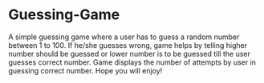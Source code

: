 # Guessing-Game
A simple guessing game where a user has to guess a random number between 1 to 100. If he/she guesses wrong, game helps by telling higher number should be guessed or lower number is to be guessed till the user guesses correct number. Game displays the number of attempts by user in guessing correct number. Hope you will enjoy!
